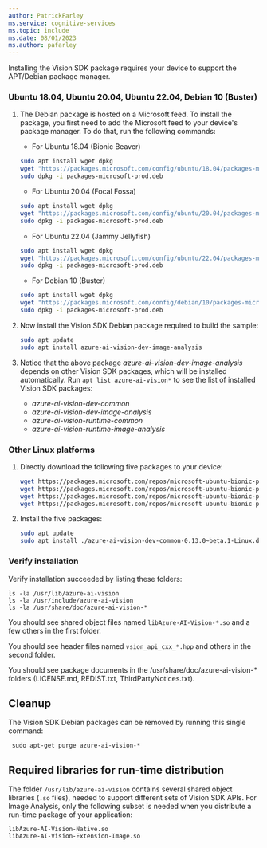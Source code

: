 ```yaml
---
author: PatrickFarley
ms.service: cognitive-services
ms.topic: include
ms.date: 08/01/2023
ms.author: pafarley
---
```


Installing the Vision SDK package requires your device to support the APT/Debian package manager.

### Ubuntu 18.04, Ubuntu 20.04, Ubuntu 22.04, Debian 10 (Buster)

1. The Debian package is hosted on a Microsoft feed. To install the package, you first need to add the Microsoft feed to your device's package manager. To do that, run the following commands:

   * For Ubuntu 18.04 (Bionic Beaver)
   ```sh
   sudo apt install wget dpkg
   wget "https://packages.microsoft.com/config/ubuntu/18.04/packages-microsoft-prod.deb"
   sudo dpkg -i packages-microsoft-prod.deb 
   ```

   * For Ubuntu 20.04 (Focal Fossa)
   ```sh
   sudo apt install wget dpkg
   wget "https://packages.microsoft.com/config/ubuntu/20.04/packages-microsoft-prod.deb"
   sudo dpkg -i packages-microsoft-prod.deb 
   ```

   * For Ubuntu 22.04 (Jammy Jellyfish)
   ```sh
   sudo apt install wget dpkg
   wget "https://packages.microsoft.com/config/ubuntu/22.04/packages-microsoft-prod.deb"
   sudo dpkg -i packages-microsoft-prod.deb 
   ```

   * For Debian 10 (Buster)
   ```sh
   sudo apt install wget dpkg
   wget "https://packages.microsoft.com/config/debian/10/packages-microsoft-prod.deb"
   sudo dpkg -i packages-microsoft-prod.deb 
   ```

1. Now install the Vision SDK Debian package required to build the sample:

    ```sh
    sudo apt update
    sudo apt install azure-ai-vision-dev-image-analysis
    ```

1. Notice that the above package _azure-ai-vision-dev-image-analysis_ depends on other Vision SDK packages, which will be installed automatically. Run `apt list azure-ai-vision*` to see the list of installed Vision SDK packages:
   * _azure-ai-vision-dev-common_
   * _azure-ai-vision-dev-image-analysis_
   * _azure-ai-vision-runtime-common_
   * _azure-ai-vision-runtime-image-analysis_

### Other Linux platforms

1. Directly download the following five packages to your device:
    ```sh
    wget https://packages.microsoft.com/repos/microsoft-ubuntu-bionic-prod/pool/main/a/azure-ai-vision-dev-common/azure-ai-vision-dev-common-0.13.0~beta.1-Linux.deb
    wget https://packages.microsoft.com/repos/microsoft-ubuntu-bionic-prod/pool/main/a/azure-ai-vision-dev-image-analysis/azure-ai-vision-dev-image-analysis-0.13.0~beta.1-Linux.deb
    wget https://packages.microsoft.com/repos/microsoft-ubuntu-bionic-prod/pool/main/a/azure-ai-vision-runtime-common/azure-ai-vision-runtime-common-0.13.0~beta.1-Linux.deb
    wget https://packages.microsoft.com/repos/microsoft-ubuntu-bionic-prod/pool/main/a/azure-ai-vision-runtime-image-analysis/azure-ai-vision-runtime-image-analysis-0.13.0~beta.1-Linux.deb
    ```
1. Install the five packages:
    ```sh
    sudo apt update
    sudo apt install ./azure-ai-vision-dev-common-0.13.0~beta.1-Linux.deb ./azure-ai-vision-dev-image-analysis-0.13.0~beta.1-Linux.deb ./azure-ai-vision-runtime-common-0.13.0~beta.1-Linux.deb ./azure-ai-vision-runtime-image-analysis-0.13.0~beta.1-Linux.deb
    ```

### Verify installation

Verify installation succeeded by listing these folders:

   ```
   ls -la /usr/lib/azure-ai-vision
   ls -la /usr/include/azure-ai-vision
   ls -la /usr/share/doc/azure-ai-vision-*
   ```

You should see shared object files named `libAzure-AI-Vision-*.so` and a few others in the first folder.

You should see header files named `vsion_api_cxx_*.hpp` and others in the second folder.

You should see package documents in the /usr/share/doc/azure-ai-vision-* folders (LICENSE.md, REDIST.txt, ThirdPartyNotices.txt).

## Cleanup

The Vision SDK Debian packages can be removed by running this single command:

```
 sudo apt-get purge azure-ai-vision-*
```

## Required libraries for run-time distribution

The folder `/usr/lib/azure-ai-vision` contains several shared object libraries (`.so` files), needed to support different sets of Vision SDK APIs. For Image Analysis, only the following subset is needed when you distribute a run-time package of your application:

```
libAzure-AI-Vision-Native.so
libAzure-AI-Vision-Extension-Image.so
```